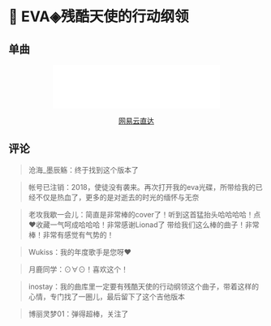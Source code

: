 # 🌈 EVA◈残酷天使的行动纲领

## 单曲

<div style="text-align: center;">
  <iframe frameborder="no" border="0" marginwidth="0" marginheight="0" width=330 height=86 src="//music.163.com/outchain/player?type=2&id=535590199&auto=1&height=66"></iframe>
  <p style="text-align: center;">
    <a href="https://music.163.com/#/song?id=535590199">网易云直达</a>
  </p>
</div>

## 评论

> 沧海_墨辰觞：终于找到这个版本了

> 帐号已注销：2018，使徒没有袭来。再次打开我的eva光碟，所带给我的已经不仅是热血了，更多的是对逝去的时光的缅怀与无奈

> 老攻我歇一会儿：简直是非常棒的cover了！听到这首猛抬头哈哈哈哈！点❤️收藏一气呵成哈哈哈！非常感谢Lionad了 带给我们这么棒的曲子！非常棒！非常有感觉有气势的！

> Wukiss：我的年度歌手是您呀❤

> 月鹿同学：⊙∀⊙！喜欢这个！

> inostay：我的曲库里一定要有残酷天使的行动纲领这个曲子，带着这样的心情，专门找了一圈儿，最后留下了这个吉他版本

> 博丽灵梦01：弹得超棒，关注了